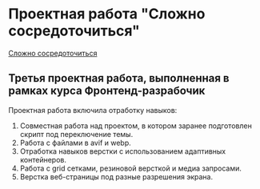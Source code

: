# Проектная работа "Сложно сосредоточиться"  
[Сложно сосредоточиться](https://github.com/AlexandraSukhova/slozhno-sosredotochitsya.git "github")  
## Третья проектная работа, выполненная в рамках курса Фронтенд-разрабочик  
Проектная работа включила отработку навыков:  
1. Совместная работа над проектом, в котором заранее подготовлен скрипт под переключение темы.
2. Работа с файлами в avif и webp.
3. Отработка навыков верстки с использованием адаптивных контейнеров.
4. Работа с grid сетками, резиновой версткой и медиа запросами.
5. Верстка веб-страницы под разные разрешения экрана. 